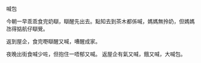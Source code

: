 喊包

今朝一早乖乖食完奶瞓，瞓醒先出去。點知去到茶木都係喊，媽媽無拎奶，但媽媽氹得掂航仔瞓覺。

返到屋企，食完嘢瞓醒又喊，嘈醒成家。

夜晚出街食喊少咗，但抱住一唔郁又喊。
返屋企有氣又喊，餓又喊，大喊包。
